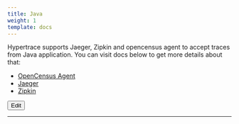 ```yaml
---
title: Java
weight: 1
template: docs
---
```


Hypertrace supports Jaeger, Zipkin and opencensus agent to accept traces from Java application. You can visit docs below to get more details about that:

- [OpenCensus Agent](https://docs.hypertrace.org/java/java-opencensus/)
- [Jaeger](https://docs.hypertrace.org/java/java-jaeger/)
- [Zipkin](https://docs.hypertrace.org/java/java-zipkin/)

<a href="https://github.com/hypertrace/hypertrace-docs-website/tree/master/src/pages/exporters/java-ex.md">
<button type="button">Edit</button></a>

***
